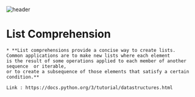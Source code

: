 ![header][def]

[def]: https://capsule-render.vercel.app/api?type=waving&color=auto&height=300&section=header&text=%20Reference&fontSize=90

# **List Comprehension**
    * **List comprehensions provide a concise way to create lists. 
    Common applications are to make new lists where each element 
    is the result of some operations applied to each member of another sequence  or iterable, 
    or to create a subsequence of those elements that satisfy a certain condition.**
    
    Link : https://docs.python.org/3/tutorial/datastructures.html
